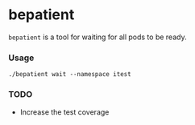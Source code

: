 bepatient
===
`bepatient` is a tool for waiting for all pods to be ready.

### Usage
```
./bepatient wait --namespace itest
```

### TODO
- Increase the test coverage